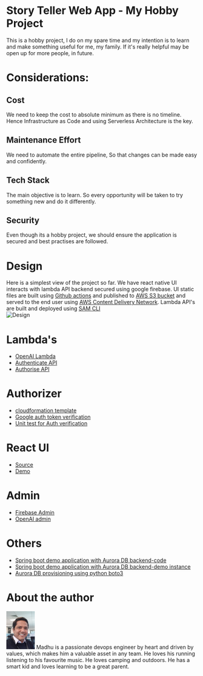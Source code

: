 # Story Teller Web App - My Hobby Project

This is a hobby project, I do on my spare time and my intention is to learn and make something useful for me, my family. If it's really helpful may be open up for more people, in future.

# Considerations:
## Cost
We need to keep the cost to absolute minimum as there is no timeline. Hence Infrastructure as Code and using Serverless Architecture is the key. 
## Maintenance Effort
We need to automate the entire pipeline, So that changes can be made easy and confidently.
## Tech Stack
The main objective is to learn. So every opportunity will be taken to try something new and do it differently. 
## Security
Even though its a hobby project, we should ensure the application is secured and best practises are followed.

# Design
Here is a simplest view of the project so far. We have react native UI interacts with lambda API backend secured using google firebase.
UI static files are built using [Github actions](https://docs.github.com/en/actions) and published to [AWS S3 bucket](https://aws.amazon.com/s3/) and served to the end user using [AWS Content Delivery Network](https://aws.amazon.com/cloudfront/). 
Lambda API's are built and deployed using [SAM CLI](https://docs.aws.amazon.com/serverless-application-model/latest/developerguide/what-is-sam.html)  
![Design](https://github.com/madhusudhanan-mohan/documentation/blob/main/openAI.png?raw=true)

# Lambda's
- [OpenAI Lambda](https://github.com/my-secret-project/lambda/tree/main/src/chatgpt-api)
- [Authenticate API](https://github.com/my-secret-project/lambda/tree/main/src/authenticate)
- [Authorise API](https://github.com/my-secret-project/lambda/tree/main/src/authorise)

# Authorizer
- [cloudformation template](https://github.com/my-secret-project/lambda/blob/main/template.yaml#L52)
- [Google auth token verification](https://github.com/my-secret-project/lambda/blob/main/src/authorise/authValidator.ts#L20)
- [Unit test for Auth verification](https://github.com/my-secret-project/lambda/blob/main/test/hello.spec.js#L31)

# React UI
- [Source](https://github.com/my-secret-project/storytellerweb)
- [Demo](http://madhu-learning-aws-storytellerweb.s3-website-ap-southeast-2.amazonaws.com)

# Admin
- [Firebase Admin](https://console.firebase.google.com/project/story-teller-9c304/overview)
- [OpenAI admin](https://platform.openai.com/account/members)

# Others
- [Spring boot demo application with Aurora DB backend-code](https://github.com/my-secret-project/springboot-demo)
- [Spring boot demo application with Aurora DB backend-demo instance](http://ec2-54-146-77-17.compute-1.amazonaws.com:8080/demo/greeting)
- [Aurora DB provisioning using python boto3](https://github.com/my-secret-project/aurora-mysql)

# About the author
<img src="Madhu.jpg" alt="Madhu" style="height: 100px; width:75px;"/> Madhu is a passionate devops engineer by heart and driven by values, which makes him a valuable asset in any team. He loves his running listening to his favourite music. He loves camping and outdoors. He has a smart kid and loves learning to be a great parent.
